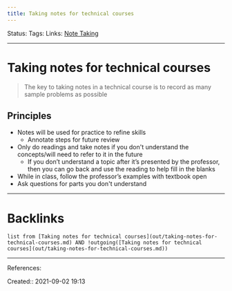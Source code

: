 ```yaml
---
title: Taking notes for technical courses
---
```

Status: 
Tags: 
Links: [Note Taking](out/note-taking.md)
___
# Taking notes for technical courses
> The key to taking notes in a technical course is to record as many sample problems as possible
## Principles
- Notes will be used for practice to refine skills
	- Annotate steps for future review
- Only do readings and take notes if you don't understand the concepts/will need to refer to it in the future
	- If you don’t understand a topic after it’s presented by the professor, then you can go back and use the reading to help fill in the blanks
- While in class, follow the professor’s examples with textbook open
- Ask questions for parts you don't understand
___
# Backlinks
```dataview
list from [Taking notes for technical courses](out/taking-notes-for-technical-courses.md) AND !outgoing([Taking notes for technical courses](out/taking-notes-for-technical-courses.md))
```
___
References:

Created:: 2021-09-02 19:13
